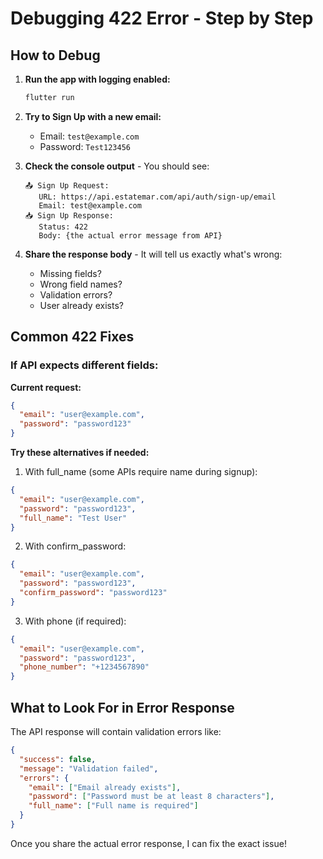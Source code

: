 # Debugging 422 Error - Step by Step

## How to Debug

1. **Run the app with logging enabled:**
   ```bash
   flutter run
   ```

2. **Try to Sign Up with a new email:**
   - Email: `test@example.com`
   - Password: `Test123456`

3. **Check the console output** - You should see:
   ```
   📤 Sign Up Request:
      URL: https://api.estatemar.com/api/auth/sign-up/email
      Email: test@example.com
   📥 Sign Up Response:
      Status: 422
      Body: {the actual error message from API}
   ```

4. **Share the response body** - It will tell us exactly what's wrong:
   - Missing fields?
   - Wrong field names?
   - Validation errors?
   - User already exists?

## Common 422 Fixes

### If API expects different fields:

**Current request:**
```json
{
  "email": "user@example.com",
  "password": "password123"
}
```

**Try these alternatives if needed:**

1. With full_name (some APIs require name during signup):
```json
{
  "email": "user@example.com",
  "password": "password123",
  "full_name": "Test User"
}
```

2. With confirm_password:
```json
{
  "email": "user@example.com",
  "password": "password123",
  "confirm_password": "password123"
}
```

3. With phone (if required):
```json
{
  "email": "user@example.com",
  "password": "password123",
  "phone_number": "+1234567890"
}
```

## What to Look For in Error Response

The API response will contain validation errors like:
```json
{
  "success": false,
  "message": "Validation failed",
  "errors": {
    "email": ["Email already exists"],
    "password": ["Password must be at least 8 characters"],
    "full_name": ["Full name is required"]
  }
}
```

Once you share the actual error response, I can fix the exact issue!
